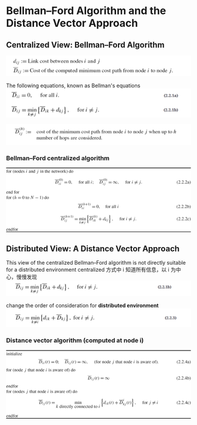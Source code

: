 

# Bellman–Ford Algorithm and the Distance Vector Approach

## Centralized View: Bellman–Ford Algorithm

![Alt text](image.png)


The following equations, known as Bellman's equations
![Alt text](image-1.png)

![Alt text](image-2.png)


###  Bellman–Ford centralized algorithm
![Alt text](image-3.png)


## Distributed View: A Distance Vector Approach

This view of the centralized Bellman–Ford algorithm is not directly suitable for a distributed environment
centralized 方式中 i 知道所有信息，以 i 为中心，慢慢发现
![Alt text](image-5.png)

 change the order of consideration for **distributed environment**
![Alt text](image-4.png)


### Distance vector algorithm (computed at node i)
![Alt text](image-6.png)